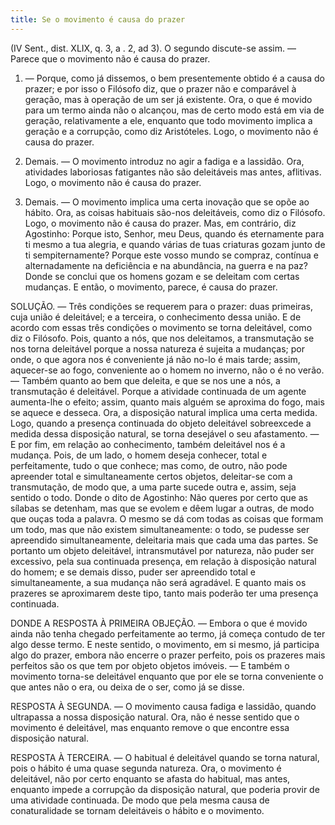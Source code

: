 ```yaml
---
title: Se o movimento é causa do prazer
---
```


(IV Sent., dist. XLIX, q. 3, a . 2, ad 3).
  O segundo discute-se assim. ― Parece que o movimento não é causa do prazer.  

1. ― Porque, como já dissemos, o bem presentemente obtido é a causa do prazer; e por isso o Filósofo diz, que o prazer não e comparável à geração, mas à operação de um ser já existente. Ora, o que é movido para um termo ainda não o alcançou, mas de certo modo está em via de geração, relativamente a ele, enquanto que todo movimento implica a geração e a corrupção, como diz Aristóteles. Logo, o movimento não é causa do prazer.  

2. Demais. ― O movimento introduz no agir a fadiga e a lassidão. Ora, atividades laboriosas fatigantes não são deleitáveis mas antes, aflitivas. Logo, o movimento não é causa do prazer.  

3. Demais. ― O movimento implica uma certa inovação que se opõe ao hábito. Ora, as coisas habituais são-nos deleitáveis, como diz o Filósofo. Logo, o movimento não é causa do prazer.  Mas, em contrário, diz Agostinho: Porque isto, Senhor, meu Deus, quando és eternamente para ti mesmo a tua alegria, e quando várias de tuas criaturas gozam junto de ti sempiternamente? Porque este vosso mundo se compraz, contínua e alternadamente na deficiência e na abundância, na guerra e na paz? Donde se conclui que os homens gozam e se deleitam com certas mudanças. E então, o movimento, parece, é causa do prazer.  

SOLUÇÃO. ― Três condições se requerem para o prazer: duas primeiras, cuja união é deleitável; e a terceira, o conhecimento dessa união. E de acordo com essas três condições o movimento se torna deleitável, como diz o Filósofo. Pois, quanto a nós, que nos deleitamos, a transmutação se nos torna deleitável porque a nossa natureza é sujeita a mudanças; por onde, o que agora nos é conveniente já não no-lo é mais tarde; assim, aquecer-se ao fogo, conveniente ao o homem no inverno, não o é no verão. ― Também quanto ao bem que deleita, e que se nos une a nós, a transmutação é deleitável. Porque a atividade continuada de um agente aumenta-lhe o efeito; assim, quanto mais alguém se aproxima do fogo, mais se aquece e desseca. Ora, a disposição natural implica uma certa medida. Logo, quando a presença continuada do objeto deleitável sobreexcede a medida dessa disposição natural, se torna desejável o seu afastamento. ― E por fim, em relação ao conhecimento, também deleitável nos é a mudança. Pois, de um lado, o homem deseja conhecer, total e perfeitamente, tudo o que conhece; mas como, de outro, não pode apreender total e simultaneamente certos objetos, deleitar-se com a transmutação, de modo que, a uma parte sucede outra e, assim, seja sentido o todo. Donde o dito de Agostinho: Não queres por certo que as sílabas se detenham, mas que se evolem e dêem lugar a outras, de modo que ouças toda a palavra. O mesmo se dá com todas as coisas que formam um todo, mas que não existem simultaneamente: o todo, se pudesse ser apreendido simultaneamente, deleitaria mais que cada uma das partes.  Se portanto um objeto deleitável, intransmutável por natureza, não puder ser excessivo, pela sua continuada presença, em relação à disposição natural do homem; e se demais disso, puder ser apreendido total e simultaneamente, a sua mudança não será agradável. E quanto mais os prazeres se aproximarem deste tipo, tanto mais poderão ter uma presença continuada.  

DONDE A RESPOSTA À PRIMEIRA OBJEÇÃO. ― Embora o que é movido ainda não tenha chegado perfeitamente ao termo, já começa contudo de ter algo desse termo. E neste sentido, o movimento, em si mesmo, já participa algo do prazer, embora não encerre o prazer perfeito, pois os prazeres mais perfeitos são os que tem por objeto objetos imóveis. ― E também o movimento torna-se deleitável enquanto que por ele se torna conveniente o que antes não o era, ou deixa de o ser, como já se disse.  

RESPOSTA À SEGUNDA. ― O movimento causa fadiga e lassidão, quando ultrapassa a nossa disposição natural. Ora, não é nesse sentido que o movimento é deleitável, mas enquanto remove o que encontre essa disposição natural.  

RESPOSTA À TERCEIRA. ― O habitual é deleitável quando se torna natural, pois o hábito é uma quase segunda natureza. Ora, o movimento é deleitável, não por certo enquanto se afasta do habitual, mas antes, enquanto impede a corrupção da disposição natural, que poderia provir de uma atividade continuada. De modo que pela mesma causa de conaturalidade se tornam deleitáveis o hábito e o movimento.